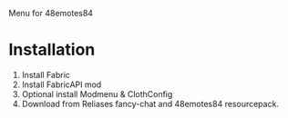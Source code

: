 Menu for 48emotes84

# Installation
1. Install Fabric
2. Install FabricAPI mod
3. Optional install Modmenu & ClothConfig
4. Download from Reliases fancy-chat and 48emotes84 resourcepack.
